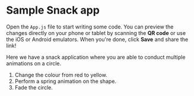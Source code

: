 # Sample Snack app

Open the `App.js` file to start writing some code. You can preview the changes directly on your phone or tablet by scanning the **QR code** or use the iOS or Android emulators. When you're done, click **Save** and share the link!

Here we have a snack application where you are able to conduct multiple animations on a circle.

1. Change the colour from red to yellow.
2. Perform a spring animation on the shape.
3. Fade the circle.
